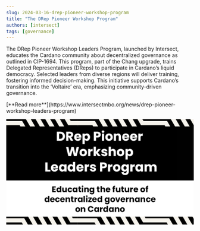 ```yaml
---
slug: 2024-03-16-drep-pioneer-workshop-program
title: "The DRep Pioneer Workshop Program"
authors: [intersect]
tags: [governance]
---
```


The DRep Pioneer Workshop Leaders Program, launched by Intersect, educates the Cardano community about decentralized governance as outlined in CIP-1694. This program, part of the Chang upgrade, trains Delegated Representatives (DReps) to participate in Cardano’s liquid democracy. Selected leaders from diverse regions will deliver training, fostering informed decision-making. This initiative supports Cardano’s transition into the ‘Voltaire’ era, emphasizing community-driven governance.

<div style={{ textAlign: 'right' }}>
 [**Read more**](https://www.intersectmbo.org/news/drep-pioneer-workshop-leaders-program) 
 </div>

 ![Intersect banner](./intersect.png)

